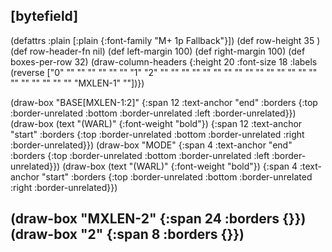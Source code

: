 ## [bytefield]

(defattrs :plain [:plain {:font-family "M+ 1p Fallback"}])
(def row-height 35 )
(def row-header-fn nil)
(def left-margin 100)
(def right-margin 100)
(def boxes-per-row 32)
(draw-column-headers {:height 20 :font-size 18 :labels (reverse ["0" "" "" "" "" "" "" "1" "2" "" "" "" "" "" "" "" "" "" "" "" "" "" "" "" "" "" "" "" "" "" "MXLEN-1" ""])})

(draw-box "BASE[MXLEN-1:2]" {:span 12 :text-anchor "end" :borders {:top :border-unrelated :bottom :border-unrelated :left :border-unrelated}})
(draw-box (text "(WARL)" {:font-weight "bold"}) {:span 12 :text-anchor "start" :borders {:top :border-unrelated :bottom :border-unrelated :right :border-unrelated}})
(draw-box "MODE" {:span 4 :text-anchor "end" :borders {:top :border-unrelated :bottom :border-unrelated :left :border-unrelated}})
(draw-box (text "(WARL)" {:font-weight "bold"}) {:span 4 :text-anchor "start" :borders {:top :border-unrelated :bottom :border-unrelated :right :border-unrelated}})

(draw-box "MXLEN-2" {:span 24 :borders {}})
(draw-box "2" {:span 8 :borders {}})
---------------------------------------------------------------------------------------
